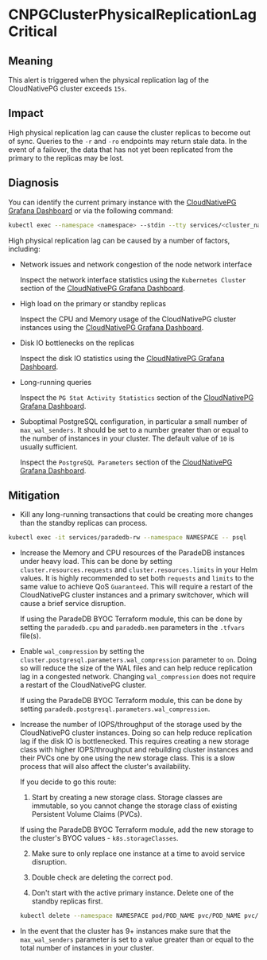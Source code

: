 # CNPGClusterPhysicalReplicationLagCritical

## Meaning

This alert is triggered when the physical replication lag of the CloudNativePG cluster exceeds `15s`.

## Impact

High physical replication lag can cause the cluster replicas to become out of sync. Queries to the `-r` and `-ro` endpoints may return stale data. In the event of a failover, the data that has not yet been replicated from the primary to the replicas may be lost.

## Diagnosis

You can identify the current primary instance with the [CloudNativePG Grafana Dashboard][grafana-dashboard] or via the following command:

```bash
kubectl exec --namespace <namespace> --stdin --tty services/<cluster_name>-rw -- psql -c "SELECT * FROM pg_stat_replication;"
```

High physical replication lag can be caused by a number of factors, including:

* Network issues and network congestion of the node network interface

  Inspect the network interface statistics using the `Kubernetes Cluster` section of the [CloudNativePG Grafana Dashboard][grafana-dashboard].

* High load on the primary or standby replicas

  Inspect the CPU and Memory usage of the CloudNativePG cluster instances using the [CloudNativePG Grafana Dashboard][grafana-dashboard].

* Disk IO bottlenecks on the replicas

  Inspect the disk IO statistics using the [CloudNativePG Grafana Dashboard][grafana-dashboard].

* Long-running queries

  Inspect the `PG Stat Activity Statistics` section of the [CloudNativePG Grafana Dashboard][grafana-dashboard].

* Suboptimal PostgreSQL configuration, in particular a small number of `max_wal_senders`. It should be set to a number greater than or equal to the number of instances in your cluster. The default value of `10` is usually sufficient.

  Inspect the `PostgreSQL Parameters` section of the [CloudNativePG Grafana Dashboard][grafana-dashboard].

## Mitigation

* Kill any long-running transactions that could be creating more changes than the standby replicas can process.

```bash
kubectl exec -it services/paradedb-rw --namespace NAMESPACE -- psql
```

* Increase the Memory and CPU resources of the ParadeDB instances under heavy load.
  This can be done by setting `cluster.resources.requests` and `cluster.resources.limits` in your Helm values. It is highly recommended to set both `requests` and `limits` to the same value to achieve QoS `Guaranteed`. This will require a restart of the CloudNativePG cluster instances and a primary switchover, which will cause a brief service disruption.

  If using the ParadeDB BYOC Terraform module, this can be done by setting the `paradedb.cpu` and `paradedb.mem` parameters in the `.tfvars` file(s).

* Enable `wal_compression` by setting the `cluster.postgresql.parameters.wal_compression` parameter to `on`.
  Doing so will reduce the size of the WAL files and can help reduce replication lag in a congested network. Changing `wal_compression` does not require a restart of the CloudNativePG cluster.

  If using the ParadeDB BYOC Terraform module, this can be done by setting `paradedb.postgresql.parameters.wal_compression`.

* Increase the number of IOPS/throughput of the storage used by the CloudNativePG cluster instances. Doing so can help reduce replication lag if the disk IO is bottlenecked. This requires creating a new storage class with higher IOPS/throughput and rebuilding cluster instances and their PVCs one by one using the new storage class. This is a slow process that will also affect the cluster's availability.

  If you decide to go this route:

  1. Start by creating a new storage class. Storage classes are immutable, so you cannot change the storage class of existing Persistent Volume Claims (PVCs).

    If using the ParadeDB BYOC Terraform module, add the new storage to the cluster's BYOC values - `k8s.storageClasses`.

  2. Make sure to only replace one instance at a time to avoid service disruption.

  3. Double check are deleting the correct pod.

  4. Don't start with the active primary instance. Delete one of the standby replicas first.

  ```bash
  kubectl delete --namespace NAMESPACE pod/POD_NAME pvc/POD_NAME pvc/POD_NAME-wal
  ```

- In the event that the cluster has 9+ instances make sure that the `max_wal_senders` parameter is set to a value greater than or equal to the total number of instances in your cluster.

[grafana-dashboard]: https://grafana.com/grafana/dashboards/20417-cloudnativepg/
